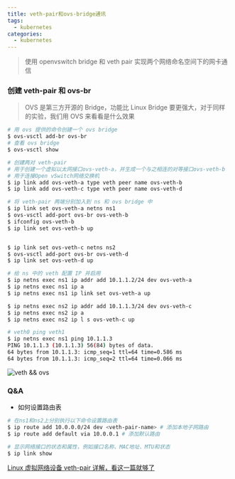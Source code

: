 ```yaml
---
title: veth-pair和ovs-bridge通讯
tags:
  - kubernetes
categories:
  - kubernetes
---
```


> 使用 openvswitch bridge 和 veth pair 实现两个网络命名空间下的网卡通信


### 创建 veth-pair 和 ovs-br

> OVS 是第三方开源的 Bridge，功能比 Linux Bridge 要更强大，对于同样的实验，我们用 OVS 来看看是什么效果

``` bash
# 用 ovs 提供的命令创建一个 ovs bridge
$ ovs-vsctl add-br ovs-br
# 查看 ovs bridge
$ ovs-vsctl show

# 创建两对 veth-pair
# 用于创建一个虚拟以太网接口ovs-veth-a，并生成一个与之相连的对等接口ovs-veth-b
# 用于连接Open vSwitch网络交换机
$ ip link add ovs-veth-a type veth peer name ovs-veth-b
$ ip link add ovs-veth-c type veth peer name ovs-veth-d

# 将 veth-pair 两端分别加入到 ns 和 ovs bridge 中
$ ip link set ovs-veth-a netns ns1
$ ovs-vsctl add-port ovs-br ovs-veth-b
$ ifconfig ovs-veth-b
$ ip link set ovs-veth-b up


$ ip link set ovs-veth-c netns ns2
$ ovs-vsctl add-port ovs-br ovs-veth-d
$ ip link set ovs-veth-d up

# 给 ns 中的 veth 配置 IP 并启用
$ ip netns exec ns1 ip addr add 10.1.1.2/24 dev ovs-veth-a
$ ip netns exec ns1 ip a
$ ip netns exec ns1 ip link set ovs-veth-a up

$ ip netns exec ns2 ip addr add 10.1.1.3/24 dev ovs-veth-c
$ ip netns exec ns2 ip a
$ ip netns exec ns2 ip l s ovs-veth-c up

# veth0 ping veth1
$ ip netns exec ns1 ping 10.1.1.3
PING 10.1.1.3 (10.1.1.3) 56(84) bytes of data.
64 bytes from 10.1.1.3: icmp_seq=1 ttl=64 time=0.586 ms
64 bytes from 10.1.1.3: icmp_seq=2 ttl=64 time=0.066 ms
```

![veth && ovs](/images/veth-ovs.png)

### Q&A

- 如何设置路由表

``` bash
# 在ns1和ns2上分别执行以下命令设置路由表
$ ip route add 10.0.0.0/24 dev <veth-pair-name> # 添加本地子网路由
$ ip route add default via 10.0.0.1 # 添加默认路由

# 显示网络接口的状态和属性，例如接口名称、MAC地址、MTU和状态
$ ip link show
```

[Linux 虚拟网络设备 veth-pair 详解，看这一篇就够了](https://www.cnblogs.com/bakari/p/10613710.html)